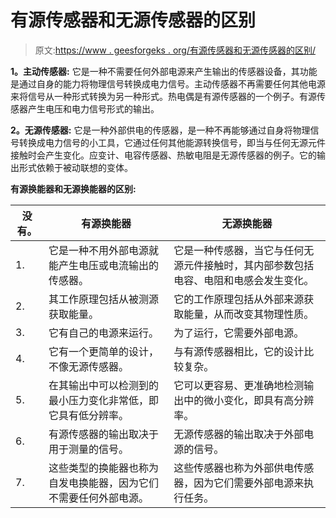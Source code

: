 # 有源传感器和无源传感器的区别

> 原文:[https://www . geesforgeks . org/有源传感器和无源传感器的区别/](https://www.geeksforgeeks.org/difference-between-active-transducer-and-passive-transducer/)

**1。主动传感器:**
它是一种不需要任何外部电源来产生输出的传感器设备，其功能是通过自身的能力将物理信号转换成电力信号。主动传感器不再需要任何其他电源来将信号从一种形式转换为另一种形式。热电偶是有源传感器的一个例子。有源传感器产生电压和电力信号形式的输出。

**2。无源传感器:**
它是一种外部供电的传感器，是一种不再能够通过自身将物理信号转换成电力信号的小工具，它通过任何其他能源转换信号，即当与任何无源元件接触时会产生变化。应变计、电容传感器、热敏电阻是无源传感器的例子。它的输出形式依赖于被动联想的变体。

**有源换能器和无源换能器的区别:**

<center>

| 没有。 | 有源换能器 | 无源换能器 |
| --- | --- | --- |
| 1. | 它是一种不用外部电源就能产生电压或电流输出的传感器。 | 它是一种传感器，当它与任何无源元件接触时，其内部参数包括电容、电阻和电感会发生变化。 |
| 2. | 其工作原理包括从被测源获取能量。 | 它的工作原理包括从外部来源获取能量，从而改变其物理性质。 |
| 3. | 它有自己的电源来运行。 | 为了运行，它需要外部电源。 |
| 4. | 它有一个更简单的设计，不像无源传感器。 | 与有源传感器相比，它的设计比较复杂。 |
| 5. | 在其输出中可以检测到的最小压力变化非常低，即它具有低分辨率。 | 它可以更容易、更准确地检测输出中的微小变化，即具有高分辨率。 |
| 6. | 有源传感器的输出取决于用于测量的信号。 | 无源传感器的输出取决于外部电源的信号。 |
| 7. | 这些类型的换能器也称为自发电换能器，因为它们不需要任何外部电源。 | 这些传感器也称为外部供电传感器，因为它们需要外部电源来执行任务。 |

</center>